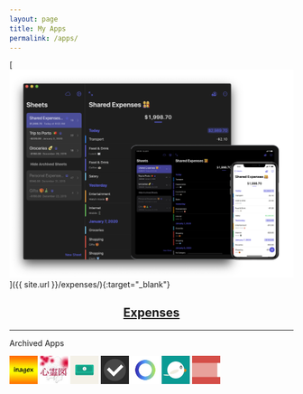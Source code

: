 ```yaml
---
layout: page
title: My Apps
permalink: /apps/
---
```


[![Expenses](../assets/expenses/expenses-image.png)]({{ site.url }}/expenses/){:target="_blank"}

<div style="text-align: center;">
    <h2><a href="{{ site.url }}/expenses/" target="_blank">Expenses</a></h2>
</div>

<hr>

<p>Archived Apps</p>

<div class="archived-apps">
    <img src="../assets/inagex.jpg" width="50" height="50">
    <img src="../assets/shinreizu.jpg" width="50" height="50">
    <img src="../assets/fastzaim.jpg" width="50" height="50">
    <img src="../assets/taskey.jpg" width="50" height="50">
    <img src="../assets/motivation.jpg" width="50" height="50">
    <img src="../assets/esafeed.jpg" width="50" height="50">
    <img src="../assets/kigen.jpg" width="50" height="50">
</div>